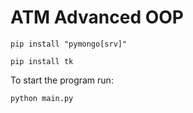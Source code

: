# ATM Advanced OOP

```
pip install "pymongo[srv]"

pip install tk
```


To start the program run:

```
python main.py
```
